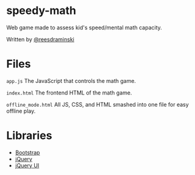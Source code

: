 # speedy-math
Web game made to assess kid's speed/mental math capacity. 

Written by [@reesdraminski](https://github.com/reesdraminski)

# Files
`app.js` The JavaScript that controls the math game.

`index.html` The frontend HTML of the math game.

`offline_mode.html` All JS, CSS, and HTML smashed into one file for easy offline play.

# Libraries
- [Bootstrap](http://getbootstrap.com/)
- [jQuery](https://jquery.com/)
- [jQuery UI](https://jqueryui.com/)
